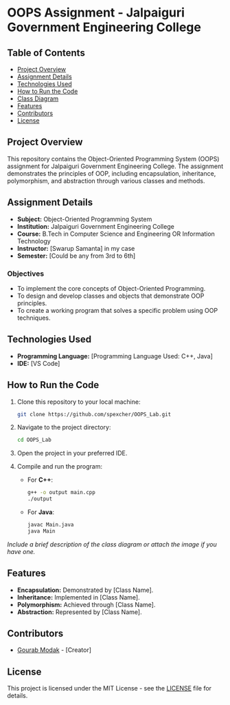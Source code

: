 # OOPS Assignment - Jalpaiguri Government Engineering College

## Table of Contents
- [Project Overview](#project-overview)
- [Assignment Details](#assignment-details)
- [Technologies Used](#technologies-used)
- [How to Run the Code](#how-to-run-the-code)
- [Class Diagram](#class-diagram)
- [Features](#features)
- [Contributors](#contributors)
- [License](#license)

## Project Overview
This repository contains the Object-Oriented Programming System (OOPS) assignment for Jalpaiguri Government Engineering College. The assignment demonstrates the principles of OOP, including encapsulation, inheritance, polymorphism, and abstraction through various classes and methods.

## Assignment Details
- **Subject:** Object-Oriented Programming System
- **Institution:** Jalpaiguri Government Engineering College
- **Course:** B.Tech in Computer Science and Engineering OR Information Technology
- **Instructor:** [Swarup Samanta] in my case
- **Semester:** [Could be any from 3rd to 6th]

### Objectives
- To implement the core concepts of Object-Oriented Programming.
- To design and develop classes and objects that demonstrate OOP principles.
- To create a working program that solves a specific problem using OOP techniques.

## Technologies Used
- **Programming Language:** [Programming Language Used: C++, Java]
- **IDE:** [VS Code]

## How to Run the Code
1. Clone this repository to your local machine:
    ```bash
    git clone https://github.com/spexcher/OOPS_Lab.git
    ```
2. Navigate to the project directory:
    ```bash
    cd OOPS_Lab
    ```
3. Open the project in your preferred IDE.

4. Compile and run the program:
    - For **C++**: 
      ```bash
      g++ -o output main.cpp
      ./output
      ```
    - For **Java**:
      ```bash
      javac Main.java
      java Main
      ```

*Include a brief description of the class diagram or attach the image if you have one.*

## Features
- **Encapsulation:** Demonstrated by [Class Name].
- **Inheritance:** Implemented in [Class Name].
- **Polymorphism:** Achieved through [Class Name].
- **Abstraction:** Represented by [Class Name].

## Contributors
- [Gourab Modak](https://github.com/spexcher) - [Creator]

## License
This project is licensed under the MIT License - see the [LICENSE](LICENSE) file for details.
